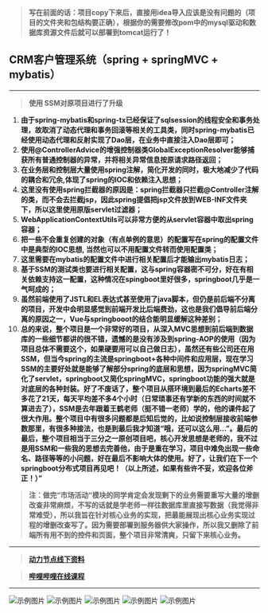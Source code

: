 > **写在前面的话：项目copy下来后，直接用idea导入应该是没有问题的（项目的文件夹和包结构要正确），根据你的需要修改pom中的mysql驱动和数据库资源文件后就可以部署到tomcat运行了！**
## CRM客户管理系统（**spring + springMVC + mybatis**）
***
> **使用 SSM对原项目进行了升级**
1. **由于spring-mybatis和spring-tx已经保证了sqlsession的线程安全和事务处理，故取消了动态代理和事务回滚等相关的工具类，同时spring-mybatis已经使用动态代理和反射实现了Dao层，在业务中直接注入Dao层即可；**
2. **使用@ControllerAdvice的增强控制器类GlobalExceptionResolver能够捕获所有普通控制器的异常，并将相关异常信息按原请求路径返回；**      
3. **在业务层和控制层大量使用spring注解，简化开发的同时，极大地减少了代码的耦合和冗余,体现了spring的IOC和依赖注入思想；**        
4. **这里没有使用spring拦截器的原因是：spring拦截器只拦截@Controller注解的类，而不会去拦截jsp，因此spring提倡把jsp文件放到WEB-INF文件夹下，所以这里使用原版servlet过滤器；**          
5. **WebApplicationContextUtils可以非常方便的从servlet容器中取出spring容器；**      
6. **把一些不会重复创建的对象（有点单例的意思）的配置写在spring的配置文件中是典型的IOC思想, 当然也可以不用配置文件转而使用配置类；**     
7. **这里需要在mybatis的配置文件中进行相关配置后才能输出mybatis日志；**
8. **基于SSM的测试类也要进行相关配置，这与spring容器密不可分，好在有相关依赖支持这一配置，这种情况在spingboot里好很多，springboot几乎是一气呵成的；**
9. **虽然前端使用了JSTL和EL表达式甚至使用了java脚本，但仍是前后端不分离的项目，开发中会明显感觉到前端开发比后端费劲，这也是我们倡导前后端分离的原因之一，Vue与springbooot的结合能明显缓解这种差别；**
10. **总的来说，整个项目是一个非常好的项目，从深入MVC思想到前后端到数据库的一些细节都讲的很不错，遗憾的是没有涉及到spring-AOP的使用（因为项目总体不需要这个，如果硬要用可以自己做日志），虽然还有些公司还在用SSM，但当今spring的主流是springboot+各种中间件和应用层，现在学习SSM的主要好处就是能够了解部分spring的底层和思想，因为springMVC简化了servlet，springboot又简化springMVC，springboot功能的强大就是对底层的各种封装。好了不废话了，整个项目从搭环境到最后的Echarts差不多花了21天，每天平均差不多4个小时（日常琐事还有学新的东西的时间就不算进去了），SSM是去年跟着王鹤老师（挺不错一老师）学的，他的课件起了很大作用。整个项目中有很多问题都是后知后觉的，比如说控制层接收前端参数那里，有很多种接法，也是到最后我才知道“哦，还可以这么用...”。最后的最后，整个项目相当于三分之一原创项目吧，核心开发思想是老师的，我不过是用SSM和一些我的思想去完善他，由于是重在学习，项目中难免出现一些命名、路径等等的小问题，好在最后不影响大体的使用。好了，让我们在下一个springboot分布式项目再见吧！（以上所述，如果有些许不妥，欢迎各位斧正！）”**
> **注：做完“市场活动“模块的同学肯定会发现剩下的业务需要重写大量的增删改查非常麻烦，不写的话就是学老师一样往数据库里直接写数据（我觉得非常难受），所以我旨在针对核心业务的实现，把最能展现出核心业务实现过程的增删改查写了。因为需要部署到服务器供大家操作，所以我又删除了前端所有用不到的控件和页面，整个项目非常清爽，只留下来核心业务。**
***
> **[动力节点线下资料](http://www.bjpowernode.com/javavideo/124.html)**

> **[哔哩哔哩在线课程](https://www.bilibili.com/video/BV1fT4y1E7a6?from=search&seid=17945718129096207238)**
***
![示例图片](https://github.com/DragonLog/CRM/pictureForExample/show1.jpg)
![示例图片](https://github.com/DragonLog/CRM/pictureForExample/show2.jpg)
![示例图片](https://github.com/DragonLog/CRM/pictureForExample/show3.jpg)
![示例图片](https://github.com/DragonLog/CRM/pictureForExample/show4.jpg)
![示例图片](https://github.com/DragonLog/CRM/pictureForExample/show5.jpg)